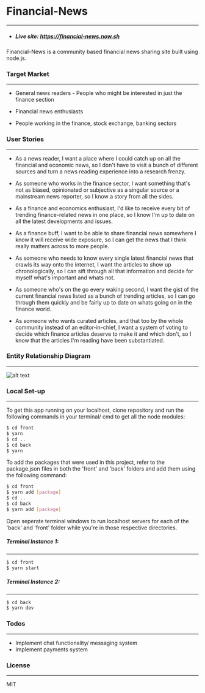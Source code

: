 # Financial-News
----

* ##### Live site: https://financial-news.now.sh

Financial-News is a community based financial news sharing site built using node.js.

### Target Market
----
* General news  readers - People who might be interested in just the finance section

* Financial news enthusiasts

* People working in the finance, stock exchange, banking sectors

### User Stories
----
* As a news reader, I want a place where I could catch up on all the financial and economic news, so I don't have to visit a bunch of different sources and turn a news reading experience into a research frenzy.

* As someone who works in the finance sector, I want something that's not as biased, opinionated or subjective as a singular source or a mainstream news reporter, so I know a story from all the sides.

* As a finance and economics enthusiast, I'd like to receive every bit of trending finance-related news in one place, so I know I'm up to date on all the latest developments and issues.

* As a finance buff, I want to be able to share financial news somewhere I know it will receive wide exposure, so I can get the news that I think really matters across to more people.

* As someone who needs to know every single latest financial news that crawls its way onto the internet, I want the articles to show up chronologically, so I can sift through all that information and decide for myself what's important and whats not.

* As someone who's on the go every waking second, I want the gist of the current financial news listed as a bunch of trending articles, so I can go through them quickly and be fairly up to date on whats going on in the finance world.

* As someone who wants curated articles, and that too by the whole community instead of an editor-in-chief, I want a system of voting to decide which finance articles deserve to make it and which don't, so I know that the articles I'm reading have been substantiated.

### Entity Relationship Diagram
----
![alt text](https://raw.githubusercontent.com/muhammad-awan/financial-news/master/ERD_Commissions_Galore.jpg)


### Local Set-up
----

To get this app running on your localhost, clone repository and run the following commands in your terminal/ cmd to get all the node modules:

```sh
$ cd front
$ yarn 
$ cd ..
$ cd back
$ yarn
```
To add the packages that were used in this project, refer to the package.json files in both the 'front' and 'back' folders and add them using the following command:
```sh
$ cd front
$ yarn add [package] 
$ cd ..
$ cd back
$ yarn add [package] 
```
Open seperate terminal windows to run localhost servers for each of the 'back' and 'front' folder while you're in those respective directories.

##### Terminal Instance 1:
----
```sh
$ cd front
$ yarn start
```
##### Terminal Instance 2:
----

```sh
$ cd back
$ yarn dev
```


### Todos
----

 - Implement chat functionality/ messaging system
 - Implement payments system

### License
----

MIT

